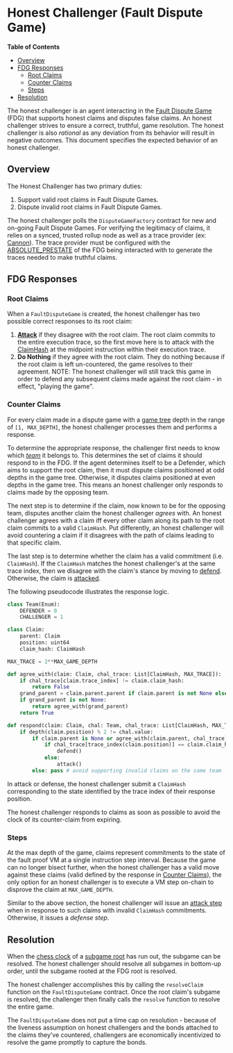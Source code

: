 # Honest Challenger (Fault Dispute Game)

<!-- START doctoc generated TOC please keep comment here to allow auto update -->
<!-- DON'T EDIT THIS SECTION, INSTEAD RE-RUN doctoc TO UPDATE -->
**Table of Contents**

- [Overview](#overview)
- [FDG Responses](#fdg-responses)
  - [Root Claims](#root-claims)
  - [Counter Claims](#counter-claims)
  - [Steps](#steps)
- [Resolution](#resolution)

<!-- END doctoc generated TOC please keep comment here to allow auto update -->

The honest challenger is an agent interacting in the [Fault Dispute Game](./fault-dispute-game.md)
(FDG) that supports honest claims and disputes false claims.
An honest challenger strives to ensure a correct, truthful, game resolution.
The honest challenger is also _rational_ as any deviation from its behavior will result in
negative outcomes.
This document specifies the expected behavior of an honest challenger.

## Overview

The Honest Challenger has two primary duties:

1. Support valid root claims in Fault Dispute Games.
2. Dispute invalid root claims in Fault Dispute Games.

The honest challenger polls the `DisputeGameFactory` contract for new and on-going Fault
Dispute Games.
For verifying the legitimacy of claims, it relies on a synced, trusted rollup node
as well as a trace provider (ex: [Cannon](./cannon-fault-proof-vm.md)).
The trace provider must be configured with the [ABSOLUTE_PRESTATE](./fault-dispute-game.md#execution-trace)
of the FDG being interacted with to generate the traces needed to make truthful claims.

## FDG Responses

### Root Claims

When a `FaultDisputeGame` is created, the honest challenger has two possible correct responses
to its root claim:

1. [**Attack**](./fault-dispute-game.md#attack) if they disagree with the root claim.
The root claim commits to the entire execution trace, so the first move here is to
attack with the [ClaimHash](./fault-dispute-game.md#claims) at the midpoint
instruction within their execution trace.
2. **Do Nothing** if they agree with the root claim. They do nothing because if the root
claim is left un-countered, the game resolves to their agreement.
NOTE: The honest challenger will still track this game in order to defend any subsequent
claims made against the root claim - in effect, "playing the game".

### Counter Claims

For every claim made in a dispute game with a [game tree](./fault-dispute-game.md#game-tree)
depth in the range of `[1, MAX_DEPTH]`, the honest challenger processes them and performs
a response.

To determine the appropriate response, the challenger first needs to know which
[_team_](./fault-dispute-game.md#team-dynamics) it belongs to.
This determines the set of claims it should respond to in the FDG.
If the agent determines itself to be a Defender, which aims to support the root claim,
then it must dispute claims positioned at odd depths in the game tree.
Otherwise, it disputes claims positioned at even depths in the game tree.
This means an honest challenger only responds to claims made by the opposing team.

The next step is to determine if the claim, now known to be for the opposing team,
disputes another claim the honest challenger _agrees_ with.
An honest challenger agrees with a claim iff every other claim along its path to the
root claim commits to a valid `ClaimHash`. Put differently, an honest challenger will
avoid countering a claim if it disagrees with the path of claims leading to that specific claim.

The last step is to determine whether the claim has a valid commitment (i.e. `ClaimHash`).
If the `ClaimHash` matches the honest challenger's at the same trace index, then we
disagree with the claim's stance by moving to [defend](./fault-dispute-game.md#defend).
Otherwise, the claim is [attacked](./fault-dispute-game.md#attack).

The following pseudocode illustrates the response logic.

```python
class Team(Enum):
    DEFENDER = 0
    CHALLENGER = 1

class Claim:
    parent: Claim
    position: uint64
    claim_hash: ClaimHash

MAX_TRACE = 2**MAX_GAME_DEPTH

def agree_with(claim: Claim, chal_trace: List[ClaimHash, MAX_TRACE]):
    if chal_trace[claim.trace_index] != claim.claim_hash:
        return False
    grand_parent = claim.parent.parent if claim.parent is not None else None
    if grand_parent is not None:
        return agree_with(grand_parent)
    return True

def respond(claim: Claim, chal: Team, chal_trace: List[ClaimHash, MAX_TRACE]):
    if depth(claim.position) % 2 != chal.value:
        if claim.parent is None or agree_with(claim.parent, chal_trace):
            if chal_trace[trace_index(claim.position)] == claim.claim_hash:
                defend()
            else:
                attack()
        else: pass # avoid supporting invalid claims on the same team
```

In attack or defense, the honest challenger submit a `ClaimHash` corresponding to the
state identified by the trace index of their response position.

The honest challenger responds to claims as soon as possible to avoid the clock of its
counter-claim from expiring.

### Steps

At the max depth of the game, claims represent commitments to the state of the fault proof VM
at a single instruction step interval.
Because the game can no longer bisect further, when the honest challenger has a valid move
against these claims (valid defined by the response in [Counter Claims](#counter-claims)),
the only option for an honest challenger is to execute a VM step on-chain to disprove the claim at `MAX_GAME_DEPTH`.

Similar to the above section, the honest challenger will issue an
[attack step](./fault-dispute-game.md#step-types) when in response to such claims with
invalid `ClaimHash` commitments. Otherwise, it issues a _defense step_.

## Resolution

When the [chess clock](./fault-dispute-game.md#game-clock) of a
[subgame root](./fault-dispute-game.md#resolution) has run out, the subgame can be resolved.
The honest challenger should resolve all subgames in bottom-up order, until the subgame
rooted at the FDG root is resolved.

The honest challenger accomplishes this by calling the `resolveClaim` function on the
`FaultDisputeGame` contract. Once the root claim's subgame is resolved,
the challenger then finally calls the `resolve` function to resolve the entire game.

The `FaultDisputeGame` does not put a time cap on resolution - because of the liveness
assumption on honest challengers and the bonds attached to the claims they’ve countered,
challengers are economically incentivized to resolve the game promptly to capture the bonds.
